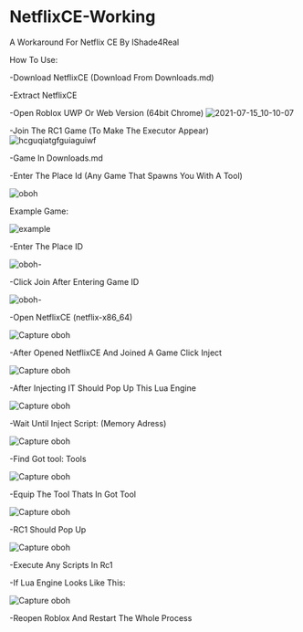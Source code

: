 # NetflixCE-Working
A Workaround For Netflix CE By IShade4Real


How To Use:

-Download NetflixCE (Download From Downloads.md)

-Extract NetflixCE

-Open Roblox UWP Or Web Version (64bit Chrome)
![2021-07-15_10-10-07](https://github.com/LoweredCased/NetflixCE-Working/assets/152693425/80fb73ec-aa2a-4a2e-b948-dea92a0f6f26)

-Join The RC1 Game (To Make The Executor Appear)
![hcguqiatgfguiaguiwf](https://github.com/LoweredCased/NetflixCE-Working/assets/152693425/0b1ae39c-aed7-449f-a7ef-30d0c249e61f)

-Game In Downloads.md

-Enter The Place Id (Any Game That Spawns You With A Tool)

![oboh](https://github.com/LoweredCased/NetflixCE-Working/assets/152693425/da0c67f5-2660-4986-bd0c-46c1012ed50f)

Example Game:

![example](https://github.com/LoweredCased/NetflixCE-Working/assets/152693425/3af773d2-30fe-4624-bf02-c4d6651ef882)

-Enter The Place ID

![oboh-](https://github.com/LoweredCased/NetflixCE-Working/assets/152693425/a5bbd54d-28c2-4bdf-ab97-1a864aa723a1)

-Click Join After Entering Game ID

![oboh-](https://github.com/LoweredCased/NetflixCE-Working/assets/152693425/b13e8057-d06a-48bd-afa8-105af82a3fb4)

-Open NetflixCE (netflix-x86_64)

![Capture oboh](https://github.com/LoweredCased/NetflixCE-Working/assets/152693425/f61f981f-11bc-4f26-b73b-3c9cdc16389c)

-After Opened NetflixCE And Joined A Game Click Inject

![Capture oboh](https://github.com/LoweredCased/NetflixCE-Working/assets/152693425/e8c4945e-0892-418d-aa12-22862eafde46)

-After Injecting IT Should Pop Up This Lua Engine

![Capture oboh](https://github.com/LoweredCased/NetflixCE-Working/assets/152693425/e4bc37b6-2601-4a8e-a5b8-b43910bc1e86)

-Wait Until Inject Script: (Memory Adress)

![Capture oboh](https://github.com/LoweredCased/NetflixCE-Working/assets/152693425/aabc2151-7e15-4779-929a-4d47e062c42d)

-Find Got tool:  Tools

![Capture oboh](https://github.com/LoweredCased/NetflixCE-Working/assets/152693425/87206fce-5205-4634-b65d-a23c44042364)

-Equip The Tool Thats In Got Tool

![Capture oboh](https://github.com/LoweredCased/NetflixCE-Working/assets/152693425/807242aa-39e2-4e82-9e1a-42e105ad6566)

-RC1 Should Pop Up

![Capture oboh](https://github.com/LoweredCased/NetflixCE-Working/assets/152693425/9bcf0958-6ff4-4ec9-b40a-60c9c2e24842)

-Execute Any Scripts In Rc1

-If Lua Engine Looks Like This:

![Capture oboh](https://github.com/LoweredCased/NetflixCE-Working/assets/152693425/db9c8d39-1f05-4689-8c9d-c6493c48d43c)

-Reopen Roblox And Restart The Whole Process





